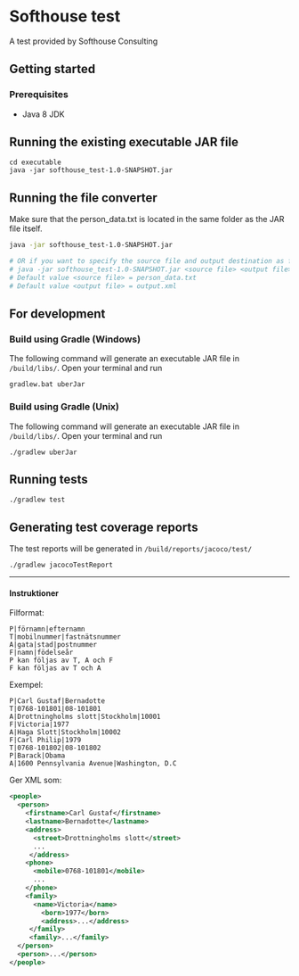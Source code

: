 # Softhouse test
A test provided by Softhouse Consulting

## Getting started
### Prerequisites
- Java 8 JDK

## Running the existing executable JAR file
```cli
cd executable
java -jar softhouse_test-1.0-SNAPSHOT.jar
```

## Running the file converter

Make sure that the person_data.txt is located in the same folder as the JAR file itself.

```bash
java -jar softhouse_test-1.0-SNAPSHOT.jar

# OR if you want to specify the source file and output destination as following:
# java -jar softhouse_test-1.0-SNAPSHOT.jar <source file> <output file>
# Default value <source file> = person_data.txt
# Default value <output file> = output.xml
```

## For development

### Build using Gradle (Windows)

The following command will generate an executable JAR file in `/build/libs/`.
Open your terminal and run

```cli
gradlew.bat uberJar
```

### Build using Gradle (Unix)

The following command will generate an executable JAR file in `/build/libs/`.
Open your terminal and run

```cli
./gradlew uberJar
```

## Running tests
```cli
./gradlew test
```

## Generating test coverage reports

The test reports will be generated in `/build/reports/jacoco/test/`
```cli
./gradlew jacocoTestReport
```

------------------------------------------------------------------------------------------------------

#### Instruktioner

Filformat:

```
P|förnamn|efternamn
T|mobilnummer|fastnätsnummer
A|gata|stad|postnummer
F|namn|födelseår
P kan följas av T, A och F
F kan följas av T och A
```

Exempel:

```
P|Carl Gustaf|Bernadotte
T|0768-101801|08-101801
A|Drottningholms slott|Stockholm|10001
F|Victoria|1977
A|Haga Slott|Stockholm|10002
F|Carl Philip|1979
T|0768-101802|08-101802
P|Barack|Obama
A|1600 Pennsylvania Avenue|Washington, D.C
```

Ger XML som:

```xml
<people>
  <person>
    <firstname>Carl Gustaf</firstname>
    <lastname>Bernadotte</lastname>
    <address>
      <street>Drottningholms slott</street>
      ...
     </address>
    <phone>
      <mobile>0768-101801</mobile>
      ...
    </phone>
    <family>
      <name>Victoria</name>
        <born>1977</born>
        <address>...</address>
     </family>
     <family>...</family>
  </person>
  <person>...</person>
</people>
```
